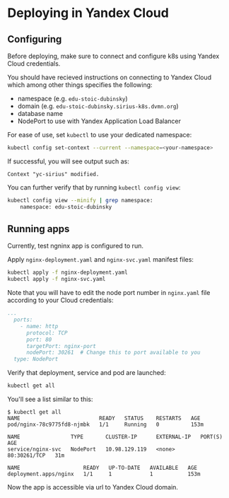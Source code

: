 # Deploying in Yandex Cloud

## Configuring

Before deploying, make sure to connect and configure k8s using Yandex Cloud credentials.

You should have recieved instructions on connecting to Yandex Cloud which among other things specifies the following:

- namespace (e.g. `edu-stoic-dubinsky`) 
- domain (e.g. `edu-stoic-dubinsky.sirius-k8s.dvmn.org`)
- database name
- NodePort to use with Yandex Application Load Balancer

For ease of use, set `kubectl` to use your dedicated namespace:
```sh
kubectl config set-context --current --namespace=<your-namespace>
```
If successful, you will see output such as:
```
Context "yc-sirius" modified.
```
You can further verify that by running `kubectl config view`:
```sh
kubectl config view --minify | grep namespace:
    namespace: edu-stoic-dubinsky
```

## Running apps

Currently, test ngninx app is configured to run.

Apply `nginx-deployment.yaml` and `nginx-svc.yaml` manifest files:
```sh
kubectl apply -f nginx-deployment.yaml
kubectl apply -f nginx-svc.yaml
```
Note that you will have to edit the node port number in `nginx.yaml` file according to your Cloud credentials:
```yaml
...
  ports:
    - name: http
      protocol: TCP
      port: 80
      targetPort: nginx-port
      nodePort: 30261  # Change this to port available to you
  type: NodePort
```

Verify that deployment, service and pod are launched:

```sh
kubectl get all
```
You'll see a list similar to this:
```
$ kubectl get all
NAME                         READY   STATUS    RESTARTS   AGE
pod/nginx-78c9775fd8-njmbk   1/1     Running   0          153m

NAME                TYPE       CLUSTER-IP      EXTERNAL-IP   PORT(S)        AGE
service/nginx-svc   NodePort   10.98.129.119   <none>        80:30261/TCP   31m

NAME                    READY   UP-TO-DATE   AVAILABLE   AGE
deployment.apps/nginx   1/1     1            1           153m
```

Now the app is accessible via url to Yandex Cloud domain.